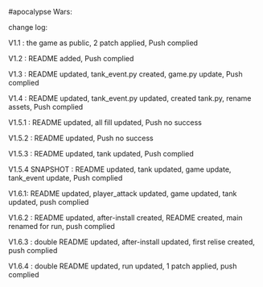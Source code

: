 #apocalypse Wars:

change log:

V1.1 : the game as public, 2 patch applied, Push complied

V1.2 : README added, Push complied

V1.3 : README updated, tank_event.py created, game.py update, Push complied

V1.4 : README updated, tank_event.py updated, created tank.py, rename assets, Push complied

V1.5.1 : README updated, all fill updated, Push no success

V1.5.2 : README updated, Push  no success

V1.5.3 : README updated, tank updated, Push complied

V1.5.4 SNAPSHOT : README updated, tank updated, game update, tank_event update, Push complied

V1.6.1: README updated, player_attack updated, game updated, tank updated, push complied

V1.6.2 : README updated, after-install created, README created, main renamed for run, push complied

V1.6.3 : double README updated, after-install updated, first relise created, push complied

V1.6.4 : double README updated, run updated, 1 patch applied, push complied